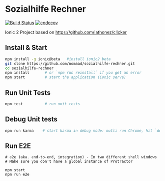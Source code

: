 # Sozialhilfe Rechner
[![Build Status](https://api.travis-ci.com/nomaad/sozialhilfe-rechner.svg?token=fgEBVqi8zNcyppeyHVrN)](https://travis-ci.com/nomaad/sozialhilfe-rechner) [![codecov](https://codecov.io/gh/nomaad/sozialhilfe-rechner/branch/master/graph/badge.svg?token=XqBcQDwJHt)](https://codecov.io/gh/nomaad/sozialhilfe-rechner)

Ionic 2 Project based on https://github.com/lathonez/clicker

## Install & Start

```bash
npm install -g ionic@beta   #install ionic2 beta
git clone https://github.com/nomaad/sozialhilfe-rechner.git
cd sozialhilfe-rechner
npm install       # or `npm run reinstall` if you get an error
npm start         # start the application (ionic serve)
```

## Run Unit Tests
```bash
npm test          # run unit tests
```

## Debug Unit tests
```bash
npm run karma    # start karma in debug mode: mutli run Chrome, hit `debug` to get going.
```

## Run E2E
```
# e2e (aka. end-to-end, integration) - In two different shell windows
# Make sure you don't have a global instance of Protractor

npm start
npm run e2e
```
